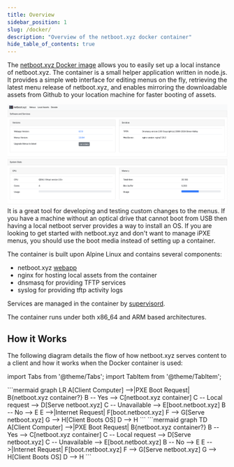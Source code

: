```yaml
---
title: Overview
sidebar_position: 1
slug: /docker/
description: "Overview of the netboot.xyz docker container"
hide_table_of_contents: true
---
```


The [netboot.xyz Docker image](https://github.com/netbootxyz/docker-netbootxyz) allows you to easily set up a local instance of netboot.xyz. The container is a small helper application written in node.js. It provides a simple web interface for editing menus on the fly, retrieving the latest menu release of netboot.xyz, and enables mirroring the downloadable assets from Github to your location machine for faster booting of assets.

![netboot.xyz webapp](../../static/img/netboot.xyz-webapp.png)
It is a great tool for developing and testing custom changes to the menus. If you have a machine without an optical drive that cannot boot from USB then having a local netboot server provides a way to install an OS. If you are looking to get started with netboot.xyz and don't want to manage iPXE menus, you should use the boot media instead of setting up a container.

The container is built upon Alpine Linux and contains several components:

* netboot.xyz [webapp](https://github.com/netbootxyz/webapp)
* nginx for hosting local assets from the container
* dnsmasq for providing TFTP services
* syslog for providing tftp activity logs

Services are managed in the container by [supervisord](http://supervisord.org/).

The container runs under both x86_64 and ARM based architectures.

## How it Works

The following diagram details the flow of how netboot.xyz serves content to a client and how it works when the Docker container is used:

import Tabs from '@theme/Tabs';
import TabItem from '@theme/TabItem';

<Tabs>

  <TabItem value="lr-diag" label="Left Right" default>
  ```mermaid
  graph LR
      A[Client Computer] -->|PXE Boot Request| B{netboot.xyz container?}
      B -- Yes --> C[netboot.xyz container]
      C -- Local request --> D[Serve netboot.xyz]
      C -- Unavailable --> E[boot.netboot.xyz]
      B -- No --> E
      E -->|Internet Request| F[boot.netboot.xyz]
      F --> G[Serve netboot.xyz]
      G --> H[Client Boots OS]
      D --> H
  ```
  </TabItem>
  <TabItem value="td-diag" label="Top Down">
  ```mermaid
  graph TD
      A[Client Computer] -->|PXE Boot Request| B{netboot.xyz container?}
      B -- Yes --> C[netboot.xyz container]
      C -- Local request --> D[Serve netboot.xyz]
      C -- Unavailable --> E[boot.netboot.xyz]
      B -- No --> E
      E -->|Internet Request| F[boot.netboot.xyz]
      F --> G[Serve netboot.xyz]
      G --> H[Client Boots OS]
      D --> H
  ```
  </TabItem>
</Tabs>
